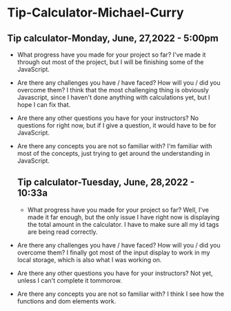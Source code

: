 # Tip-Calculator-Michael-Curry
## Tip calculator-Monday, June, 27,2022 - 5:00pm
- What progress have you made for your project so far?
  I've made it through out most of the project, but I will be finishing some of the JavaScript.
- Are there any challenges you have / have faced? How will you / did you overcome them?
  I think that the most challenging thing is obviously Javascript, since I haven't done anything with calculations yet, but I hope I can fix that.
- Are there any other questions you have for your instructors?
  No questions for right now, but if I give a question, it would have to be for JavaScript.
- Are there any concepts you are not so familiar with?
  I'm familiar with most of the concepts, just trying to get around the understanding in JavaScript.
  
  ## Tip calculator-Tuesday, June, 28,2022 - 10:33a
  - What progress have you made for your project so far?
  Well, I've made it far enough, but the only issue I have right now is displaying the total amount in the calculator. I have to make sure all my id tags are
  being read correctly.
- Are there any challenges you have / have faced? How will you / did you overcome them?
  I finally got most of the input display to work in my local storage, which is also what I was working on.
- Are there any other questions you have for your instructors?
  Not yet, unless I can't complete it tommorow.
- Are there any concepts you are not so familiar with?
     I think I see how the functions and dom elements work.
  
